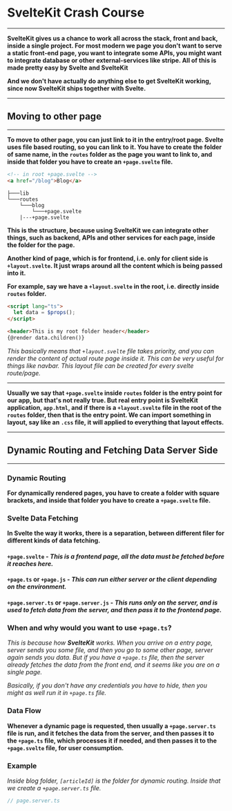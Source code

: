 # SvelteKit Crash Course

---

**SvelteKit gives us a chance to work all across the stack, front and back, inside a single project. For most modern we page you don't want to serve a static front-end page, you want to integrate some APIs, you might want to integrate database or other external-services like stripe. All of this is made pretty easy by Svelte and SvelteKit**

**And we don't have actually do anything else to get SvelteKit working, since now SvelteKit ships together with Svelte.**

---

## Moving to other page

---

**To move to other page, you can just link to it in the entry/root page. Svelte uses file based routing, so you can link to it. You have to create the folder of same name, in the `routes` folder as the page you want to link to, and inside that folder you have to create an `+page.svelte` file.**

```html
<!-- in root +page.svelte -->
<a href="/blog">Blog</a>
```

```Folder Structure
├───lib
└───routes
    └───blog
        └───+page.svelte
    |---+page.svelte
```

**This is the structure, because using SvelteKit we can integrate other things, such as backend, APIs and other services for each page, inside the folder for the page.**

**Another kind of page, which is for frontend, i.e. only for client side is `+layout.svelte`. It just wraps around all the content which is being passed into it.**

**For example, say we have a `+layout.svelte` in the root, i.e. directly inside `routes` folder.**

```html
<script lang="ts">
  let data = $props();
</script>

<header>This is my root folder header</header>
{@render data.children()}
```

_This basically means that `+layout.svelte` file takes priority, and you can render the content of actual route page inside it. This can be very useful for things like navbar. This layout file can be created for every svelte route/page._

---

**Usually we say that `+page.svelte` inside `routes` folder is the entry point for our app, but that's not really true. But real entry point is SvelteKit application, `app.html`, and if there is a `+layout.svelte` file in the root of the `routes` folder, then that is the entry point. We can import something in layout, say like an `.css` file, it will applied to everything that layout effects.**

---

## Dynamic Routing and Fetching Data Server Side

---

### Dynamic Routing

**For dynamically rendered pages, you have to create a folder with square brackets, and inside that folder you have to create a `+page.svelte` file.**

### Svelte Data Fetching

**In Svelte the way it works, there is a separation, between different filer for different kinds of data fetching.**

#### `+page.svelte` - _This is a frontend page, all the data must be fetched before it reaches here._

#### `+page.ts` or `+page.js` - _This can run either server or the client depending on the environment._

#### `+page.server.ts` or `+page.server.js` - _This runs only on the server, and is used to fetch data from the server, and then pass it to the frontend page._

### When and why would you want to use `+page.ts`?

_This is because how **SvelteKit** works. When you arrive on a entry page, server sends you some file, and then you go to some other page, server again sends you data. But if you have a `+page.ts` file, then the server already fetches the data from the front end, and it seems like you are on a single page._

_Basically, if you don't have any credentials you have to hide, then you might as well run it in `+page.ts` file._

### Data Flow

**Whenever a dynamic page is requested, then usually a `+page.server.ts` file is run, and it fetches the data from the server, and then passes it to the `+page.ts` file, which processes it if needed, and then passes it to the `+page.svelte` file, for user consumption.**

### Example
_Inside blog folder, `[articleId]` is the folder for dynamic routing. Inside that we create a `+page.server.ts` file._

```ts
// page.server.ts